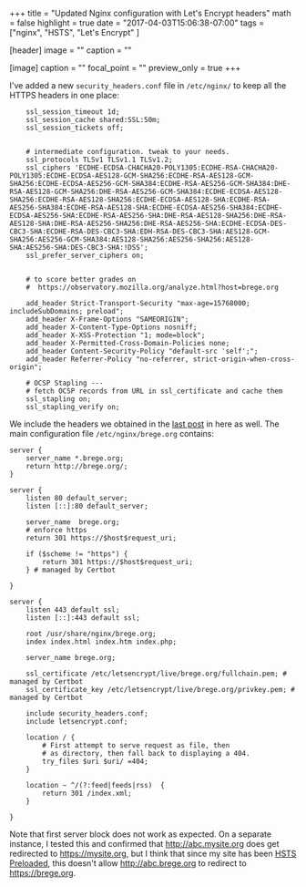 +++
title = "Updated Nginx configuration with Let's Encrypt headers"
math = false
highlight = true
date = "2017-04-03T15:06:38-07:00"
tags = ["nginx", "HSTS", "Let's Encrypt" 
]

[header]
  image = ""
  caption = ""

[image]
  caption = ""
  focal_point = ""
  preview_only = true
+++

I've added a new `security_headers.conf` file in `/etc/nginx/` to keep all the HTTPS headers in one place:
<!--more-->

``` nginx
    ssl_session_timeout 1d;
    ssl_session_cache shared:SSL:50m;
    ssl_session_tickets off;


    # intermediate configuration. tweak to your needs.
    ssl_protocols TLSv1 TLSv1.1 TLSv1.2;
    ssl_ciphers 'ECDHE-ECDSA-CHACHA20-POLY1305:ECDHE-RSA-CHACHA20-POLY1305:ECDHE-ECDSA-AES128-GCM-SHA256:ECDHE-RSA-AES128-GCM-SHA256:ECDHE-ECDSA-AES256-GCM-SHA384:ECDHE-RSA-AES256-GCM-SHA384:DHE-RSA-AES128-GCM-SHA256:DHE-RSA-AES256-GCM-SHA384:ECDHE-ECDSA-AES128-SHA256:ECDHE-RSA-AES128-SHA256:ECDHE-ECDSA-AES128-SHA:ECDHE-RSA-AES256-SHA384:ECDHE-RSA-AES128-SHA:ECDHE-ECDSA-AES256-SHA384:ECDHE-ECDSA-AES256-SHA:ECDHE-RSA-AES256-SHA:DHE-RSA-AES128-SHA256:DHE-RSA-AES128-SHA:DHE-RSA-AES256-SHA256:DHE-RSA-AES256-SHA:ECDHE-ECDSA-DES-CBC3-SHA:ECDHE-RSA-DES-CBC3-SHA:EDH-RSA-DES-CBC3-SHA:AES128-GCM-SHA256:AES256-GCM-SHA384:AES128-SHA256:AES256-SHA256:AES128-SHA:AES256-SHA:DES-CBC3-SHA:!DSS';
    ssl_prefer_server_ciphers on;


    # to score better grades on
    #  https://observatory.mozilla.org/analyze.html?host=brege.org

    add_header Strict-Transport-Security "max-age=15768000; includeSubDomains; preload";
    add_header X-Frame-Options "SAMEORIGIN";
    add_header X-Content-Type-Options nosniff;
    add_header X-XSS-Protection "1; mode=block";
    add_header X-Permitted-Cross-Domain-Policies none;
    add_header Content-Security-Policy "default-src 'self';";
    add_header Referrer-Policy "no-referrer, strict-origin-when-cross-origin";

    # OCSP Stapling ---
    # fetch OCSP records from URL in ssl_certificate and cache them
    ssl_stapling on;
    ssl_stapling_verify on;
```

We include the headers we obtained in the [last post](/post/getting-an-a-plus-on-mozilla-observatory/) in here as well.  The main configuration file `/etc/nginx/brege.org` contains:

``` nginx
server {
    server_name *.brege.org;
    return http://brege.org/;
}

server {
    listen 80 default_server;
    listen [::]:80 default_server;

    server_name  brege.org;
    # enforce https
    return 301 https://$host$request_uri;

    if ($scheme != "https") {
        return 301 https://$host$request_uri;
    } # managed by Certbot

}

server {
    listen 443 default ssl;
    listen [::]:443 default ssl;

    root /usr/share/nginx/brege.org;
    index index.html index.htm index.php;

    server_name brege.org;

    ssl_certificate /etc/letsencrypt/live/brege.org/fullchain.pem; # managed by Certbot
    ssl_certificate_key /etc/letsencrypt/live/brege.org/privkey.pem; # managed by Certbot

    include security_headers.conf;
    include letsencrypt.conf;

    location / {
        # First attempt to serve request as file, then
        # as directory, then fall back to displaying a 404.
        try_files $uri $uri/ =404;
    }

    location ~ ^/(?:feed|feeds|rss)  {
        return 301 /index.xml;
    }

}
```

Note that first server block does not work as expected.  On a separate instance, I tested this and confirmed that http://abc.mysite.org does get redirected to https://mysite.org, but I think that since my site has been [HSTS Preloaded](https://hstspreload.org/?domain=brege.org), this doesn't allow http://abc.brege.org to redirect to https://brege.org.  
